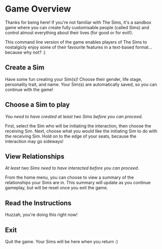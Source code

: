 
# Game Overview

Thanks for being here! If you're not familiar with The Sims, it's a sandbox game where you can create fully customisable people (called Sims) and control almost everything about their lives (for good or for evil!).

This command line version of the game enables players of The Sims to nostalgicly enjoy some of their favourite features in a text-based format... because why not? :)

## Create a Sim

Have some fun creating your Sim(s)! Choose their gender, life stage, personality trait, and name. Your Sim(s) are automatically saved, so you can continue with the game! 

## Choose a Sim to play

*You need to have created at least two Sims before you can proceed.*

First, select the Sim who will be initiating the interaction, then choose the receiving Sim. Next, choose what you would like the initiating Sim to do with the receiving Sim. Hold on to the edge of your seats, because the interaction may go sideways!

## View Relationships

*At least two Sims need to have interacted before you can proceed.* 

From the home menu, you can choose to view a summary of the relationships your Sims are in. This summary will update as you continue gameplay, but will be reset once you exit the game.

## Read the Instructions

Huzzah, you're doing this right now! 

## Exit

Quit the game. Your Sims will be here when you return :)
<br>